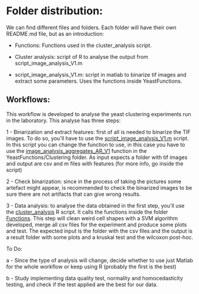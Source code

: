 # Folder distribution:

We can find different files and folders. Each folder will have their own README.md file, but as an introduction:

- Functions: Functions used in the cluster_analysis script.
  
- Cluster analysis: script of R to analyse the output from script_image_analysis_V1.m
    
- script_image_analysis_V1.m: script in matlab to binarize tif images and extract some parameters. Uses the functions inside YeastFunctions.


## Workflows:

This workflow is developed to analyse the yeast clustering experiments run in the laboratory. This analyse has three steps:

1 -  Binarization and extract features: first of all is needed to binarize the TIF images. To do so, you'll have to use the
     [script_image_analysis_V1.m](https://github.com/INFIBIO/infibio/blob/main/clustering/alvaro/script_image_analysis_AR_V1.m) script. In this script you can change the function to use, in this case you have to use the [image_analysis_aggregates_AR_V1](https://github.com/INFIBIO/infibio/blob/main/clustering/alvaro/image_analysis_aggregates_AR_V1.m)
     function in the YeastFunctions/Clustering folder. As input expects a folder with tif images and output are csv and m files with features (for more info, 
     go inside the script)

2 - Check binarization: since in the process of taking the pictures some artefact might appear, is recommended to check the binarized images to be sure
    there are not artifacts that can give wrong results.

3 - Data analysis: to analyse the data obtained in the first step, you'll use the [cluster_analysis](https://github.com/INFIBIO/infibio/blob/main/clustering/alvaro/cluster_analysis.R) R script. It calls the functions inside the folder [Functions](https://github.com/INFIBIO/infibio/tree/main/clustering/alvaro/Functions).
    This step will clean weird cell shapes with a SVM algorithm developed, merge all csv files for the experiment and produce some plots and test. The expected
    input is the folder with the csv files and the output is a result folder with some plots and a kruskal test and the wilcoxon post-hoc.

To Do:

a - Since the type of analysis will change, decide whether to use just Matlab for the whole workflow or keep using R (probably the first is the best)

b - Study implementing data quality test, normality and homocedasticity testing, and check if the test applied are the best for our data.



